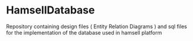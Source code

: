 # HamsellDatabase
Repository containing design files ( Entity Relation Diagrams ) and sql files for the implementation of the database used in hamsell platform 
